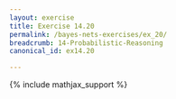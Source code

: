 ```yaml
---
layout: exercise
title: Exercise 14.20
permalink: /bayes-nets-exercises/ex_20/
breadcrumb: 14-Probabilistic-Reasoning
canonical_id: ex14.20

---
```


{% include mathjax_support %}
